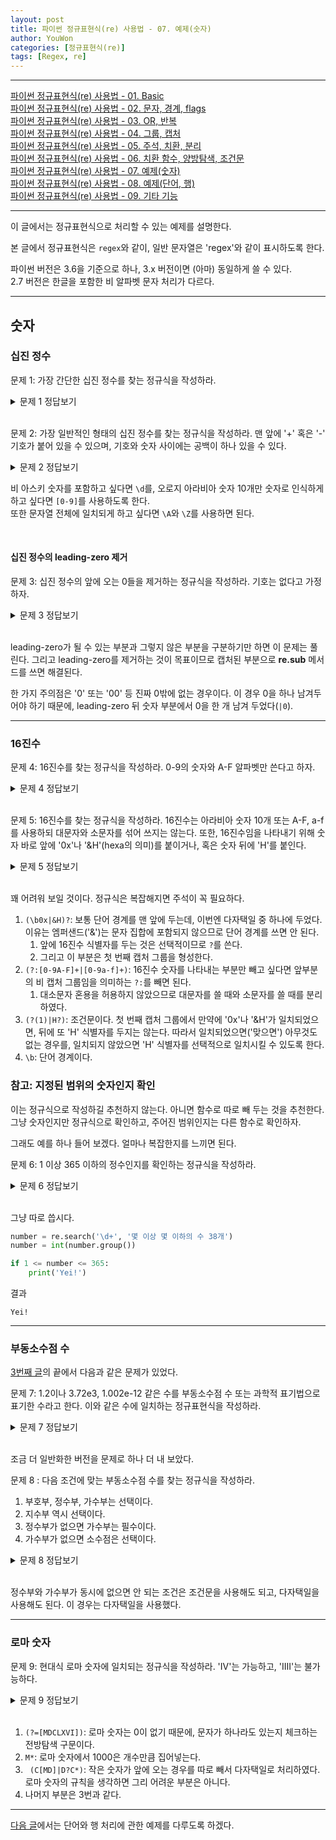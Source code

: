 ```yaml
---
layout: post
title: 파이썬 정규표현식(re) 사용법 - 07. 예제(숫자)
author: YouWon
categories: [정규표현식(re)]
tags: [Regex, re]
---
```


---

[파이썬 정규표현식(re) 사용법 - 01. Basic](https://greeksharifa.github.io/%EC%A0%95%EA%B7%9C%ED%91%9C%ED%98%84%EC%8B%9D(re)/2018/07/20/regex-usage-01-basic/)  
[파이썬 정규표현식(re) 사용법 - 02. 문자, 경계, flags](https://greeksharifa.github.io/%EC%A0%95%EA%B7%9C%ED%91%9C%ED%98%84%EC%8B%9D(re)/2018/07/21/regex-usage-02-basic/)  
[파이썬 정규표현식(re) 사용법 - 03. OR, 반복](https://greeksharifa.github.io/%EC%A0%95%EA%B7%9C%ED%91%9C%ED%98%84%EC%8B%9D(re)/2018/07/22/regex-usage-03-basic/)  
[파이썬 정규표현식(re) 사용법 - 04. 그룹, 캡처](https://greeksharifa.github.io/%EC%A0%95%EA%B7%9C%ED%91%9C%ED%98%84%EC%8B%9D(re)/2018/07/28/regex-usage-04-intermediate/)  
[파이썬 정규표현식(re) 사용법 - 05. 주석, 치환, 분리](https://greeksharifa.github.io/%EC%A0%95%EA%B7%9C%ED%91%9C%ED%98%84%EC%8B%9D(re)/2018/08/04/regex-usage-05-intermediate/)  
[파이썬 정규표현식(re) 사용법 - 06. 치환 함수, 양방탐색, 조건문](https://greeksharifa.github.io/%EC%A0%95%EA%B7%9C%ED%91%9C%ED%98%84%EC%8B%9D(re)/2018/08/05/regex-usage-06-advanced/)  
[파이썬 정규표현식(re) 사용법 - 07. 예제(숫자)](https://greeksharifa.github.io/%EC%A0%95%EA%B7%9C%ED%91%9C%ED%98%84%EC%8B%9D(re)/2018/08/06/regex-usage-07-example/)  
[파이썬 정규표현식(re) 사용법 - 08. 예제(단어, 행)](https://greeksharifa.github.io/%EC%A0%95%EA%B7%9C%ED%91%9C%ED%98%84%EC%8B%9D(re)/2018/08/06/regex-usage-08-example/)  
[파이썬 정규표현식(re) 사용법 - 09. 기타 기능](https://greeksharifa.github.io/%EC%A0%95%EA%B7%9C%ED%91%9C%ED%98%84%EC%8B%9D(re)/2018/08/24/regex-usage-09-other-functions/)  

---

이 글에서는 정규표현식으로 처리할 수 있는 예제를 설명한다.

본 글에서 정규표현식은 `regex`와 같이, 일반 문자열은 'regex'와 같이 표시하도록 한다.

파이썬 버전은 3.6을 기준으로 하나, 3.x 버전이면 (아마) 동일하게 쓸 수 있다.  
2.7 버전은 한글을 포함한 비 알파벳 문자 처리가 다르다.

---

## 숫자

### 십진 정수

문제 1: 가장 간단한 십진 정수를 찾는 정규식을 작성하라.
<details>
    <summary>문제 1 정답보기</summary>
    <p>r'\b[0-9]+\b'</p>
</details>

<br>

문제 2: 가장 일반적인 형태의 십진 정수를 찾는 정규식을 작성하라. 맨 앞에 '+' 혹은 '-' 기호가 붙어 있을 수 있으며, 기호와 숫자 사이에는 공백이 하나 있을 수 있다.
<details>
    <summary>문제 2 정답보기</summary>
    <p>r'(?:[+-] ?)?\b\d+\b'</p>
</details>

비 아스키 숫자를 포함하고 싶다면 `\d`를, 오로지 아라비아 숫자 10개만 숫자로 인식하게 하고 싶다면 `[0-9]`를 사용하도록 한다.  
또한 문자열 전체에 일치되게 하고 싶다면 `\A`와 `\Z`를 사용하면 된다.

<br>

#### 십진 정수의 leading-zero 제거


문제 3: 십진 정수의 앞에 오는 0들을 제거하는 정규식을 작성하라. 기호는 없다고 가정하자.
<details>
    <summary>문제 3 정답보기</summary>
    <p>re.sub(r'\b0*([1-9][0-9]*|0)\b', r'\1', string)</p>
</details>

<br>

leading-zero가 될 수 있는 부분과 그렇지 않은 부분을 구분하기만 하면 이 문제는 풀린다. 그리고 leading-zero를 제거하는 것이 목표이므로 캡처된 부분으로 **re.sub** 메서드를 쓰면 해결된다.

한 가지 주의점은 '0' 또는 '00' 등 진짜 0밖에 없는 경우이다. 이 경우 0을 하나 남겨두어야 하기 때문에, leading-zero 뒤 숫자 부분에서 0을 한 개 남겨 두었다(`|0`).

---

### 16진수

문제 4: 16진수를 찾는 정규식을 작성하라. 0-9의 숫자와 A-F 알파벳만 쓴다고 하자.
<details>
    <summary>문제 4 정답보기</summary>
    <p>r'\A[0-9A-F]+\Z'</p>
</details>

<br>

문제 5: 16진수를 찾는 정규식을 작성하라. 16진수는 아라비아 숫자 10개 또는 A-F, a-f를 사용하되 대문자와 소문자를 섞어 쓰지는 않는다. 또한, 16진수임을 나타내기 위해 숫자 바로 앞에 '0x'나 '&H'(hexa의 의미)를 붙이거나, 혹은 숫자 뒤에 'H'를 붙인다.
<details>
    <summary>문제 5 정답보기</summary>
    <p>r'(\b0x|&H)?(?:[0-9A-F]+|[0-9a-f]+)(?(1)|H?)\b'</p>
</details>

<br>

꽤 어려워 보일 것이다. 정규식은 복잡해지면 주석이 꼭 필요하다.

1. `(\b0x|&H)?`: 보통 단어 경계를 맨 앞에 두는데, 이번엔 다자택일 중 하나에 두었다. 이유는 엠퍼샌드('&')는 문자 집합에 포함되지 않으므로 단어 경계를 쓰면 안 된다. 
    1. 앞에 16진수 식별자를 두는 것은 선택적이므로 `?`를 쓴다.
    2. 그리고 이 부분은 첫 번째 캡처 그룹을 형성한다.
2. `(?:[0-9A-F]+|[0-9a-f]+)`: 16진수 숫자를 나타내는 부분만 빼고 싶다면 앞부분의 비 캡처 그룹임을 의미하는 `?:`를 빼면 된다.
    1. 대소문자 혼용을 허용하지 않았으므로 대문자를 쓸 때와 소문자를 쓸 때를 분리하였다.
3. `(?(1)|H?)`: 조건문이다. 첫 번째 캡처 그룹에서 만약에 '0x'나 '&H'가 일치되었으면, 뒤에 또 'H' 식별자를 두지는 않는다. 따라서 일치되었으면('맞으면') 아무것도 없는 경우를, 일치되지 않았으면 'H' 식별자를 선택적으로 일치시킬 수 있도록 한다.
4. `\b`: 단어 경계이다.


### 참고: 지정된 범위의 숫자인지 확인

이는 정규식으로 작성하길 추천하지 않는다. 아니면 함수로 따로 빼 두는 것을 추천한다.  
그냥 숫자인지만 정규식으로 확인하고, 주어진 범위인지는 다른 함수로 확인하자.

그래도 예를 하나 들어 보겠다. 얼마나 복잡한지를 느끼면 된다.

문제 6: 1 이상 365 이하의 정수인지를 확인하는 정규식을 작성하라.
<details>
    <summary>문제 6 정답보기</summary>
    <p>r'(36[0-5]|3[0-5][0-9]|[12][0-9]{2}|[1-9][0-9]?)'</p>
</details>

<br>

그냥 따로 씁시다.

```python
number = re.search('\d+', '몇 이상 몇 이하의 수 38개')
number = int(number.group())

if 1 <= number <= 365:
    print('Yei!')
```
결과
```
Yei!
```

---

### 부동소수점 수 

[3번째 글](https://greeksharifa.github.io/%EC%A0%95%EA%B7%9C%ED%91%9C%ED%98%84%EC%8B%9D(re)/2018/07/22/regex-usage-03-basic/)의 끝에서 다음과 같은 문제가 있었다.

문제 7: 1.2이나 3.72e3, 1.002e-12 같은 수를 부동소수점 수 또는 과학적 표기법으로 표기한 수라고 한다. 이와 같은 수에 일치하는 정규표현식을 작성하라.
<details>
    <summary>문제 7 정답보기</summary>
    <p>r'\b\d*\.\d+(e\d+)?'</p>
</details>

<br>

조금 더 일반화한 버전을 문제로 하나 더 내 보았다.

문제 8 : 다음 조건에 맞는 부동소수점 수를 찾는 정규식을 작성하라.
1. 부호부, 정수부, 가수부는 선택이다.
2. 지수부 역시 선택이다.
3. 정수부가 없으면 가수부는 필수이다.
4. 가수부가 없으면 소수점은 선택이다.

<details>
    <summary>문제 8 정답보기</summary>
    <p>r'[+-]?(\b[0-9]+(\.[0-9]*)?|\.[0-9]+)([eE][+-]?[0-9]+\b)?'</p>
</details>

<br>

정수부와 가수부가 동시에 없으면 안 되는 조건은 조건문을 사용해도 되고, 다자택일을 사용해도 된다. 이 경우는 다자택일을 사용했다.

---


### 로마 숫자

문제 9: 현대식 로마 숫자에 일치되는 정규식을 작성하라. 'IV'는 가능하고, 'IIII'는 불가능하다.
<details>
    <summary>문제 9 정답보기</summary>
    <p>r'\b(?=[MDCLXVI])M*(C[MD]|D?C*)(X[CL]|L?X*)(I[XV]|V?I*)\b'</p>
</details>

<br>

1. `(?=[MDCLXVI])`: 로마 숫자는 0이 없기 때문에, 문자가 하나라도 있는지 체크하는 전방탐색 구문이다.
2. `M*`: 로마 숫자에서 1000은 개수만큼 집어넣는다.
3. ` (C[MD]|D?C*)`: 작은 숫자가 앞에 오는 경우를 따로 빼서 다자택일로 처리하였다. 로마 숫자의 규칙을 생각하면 그리 어려운 부분은 아니다.
4. 나머지 부분은 3번과 같다.


---

[다음 글](https://greeksharifa.github.io/%EC%A0%95%EA%B7%9C%ED%91%9C%ED%98%84%EC%8B%9D(re)/2018/08/06/regex-usage-08-example/)에서는 단어와 행 처리에 관한 예제를 다루도록 하겠다.
